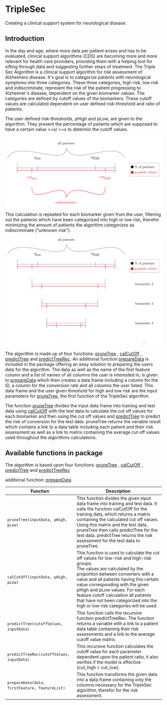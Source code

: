 # TripleSec
Creating a clinical support system for neurological disease.

## Introduction
In the day and age, where more data per patient arises and has to be evaluated, clinical support algorithms (CDS) are becoming more and more relevant for health care providers, providing them with a helping tool for sifting through data and suggesting further steps of treatment.
The Triple Sec Algorithm is a clinical support algorithm for risk assessment of Alzheimers disease.
It's goal is to categorize patients with neurological symptoms into three 
categories. These three categories, high risk, low risk and indiscriminate, represent the risk of the patient progressing to Alzheimer's disease, dependent on the given biomarker values.
The categories are defined by cutoff values of the biomarkers. These cutoff values are calculated dependent on user defined risk-threshold and ratio of patients.

The user defined risk-thresholds, pHigh and pLow, are given to the algorithm. They present the percentage of patients which are supposed to have a certain value >=x/ <=x to determin the cutoff values.

![alt text](https://github.com/zaynabhammoud/TripleSec/blob/KAP/img/principle.png "principle")

This calculation is repeated for each biomarker given from the user, filtering out the patients which have been categorized into high or low risk, therefor minimizing the amount of patients the algorithm categorizes as indiscriminate ("unknown risk").

![alt text](https://github.com/zaynabhammoud/TripleSec/blob/KAP/img/repeat.png "repeat")

The algorithm is made up of four functions:
[pruneTree](https://github.com/zaynabhammoud/TripleSec/blob/KAP/R/pruneTree.R) , 
[calCutOff](https://github.com/zaynabhammoud/TripleSec/blob/KAP/R/calCutOff.R) ,
[predictTree](https://github.com/zaynabhammoud/TripleSec/blob/KAP/R/predictTree.R) and [predictTreeRec](https://github.com/zaynabhammoud/TripleSec/blob/KAP/R/predictTree.R).
An additional function [prepareData](https://github.com/zaynabhammoud/TripleSec/blob/KAP/R/prepareData.R) is included in the package offering an easy solution to preparing the users data for the algorithm. 
The data as well as the name of the first feature column and a list of names of all columns the user is interested in, is given to [prepareData](https://github.com/zaynabhammoud/TripleSec/blob/KAP/R/prepareData.R) which then creates a data frame including a column for the ID, a column for the conversion rate and all columns the user listed. This data frame and the user given threshold for high and low risk are the input parameters for [pruneTree](https://github.com/zaynabhammoud/TripleSec/blob/KAP/R/pruneTree.R), the first function of the TripleSec algorithm.

The function [pruneTree](https://github.com/zaynabhammoud/TripleSec/blob/KAP/R/pruneTree.R) divides the input data frame into training and test data using [calCutOff](https://github.com/zaynabhammoud/TripleSec/blob/KAP/R/calCutOff.R) with the test data to calculate the cut off values for each biomarker and then using the cut off values and [predictTree](https://github.com/zaynabhammoud/TripleSec/blob/KAP/R/predictTree.R) to predict the risk of conversion for the test data.
pruneTree returns the variable result which contains a link to a data table including each patient and their risk assessment as well as a link to matrix containing the average cut off values used throughout the algorithms calculations.

<!---# ## Publication
# More information and references can be found in the following papers:--->

## Available functions in package
The algorithm is based upon four functions:
[pruneTree](https://github.com/zaynabhammoud/TripleSec/blob/KAP/R/pruneTree.R) , 
[calCutOff](https://github.com/zaynabhammoud/TripleSec/blob/KAP/R/calCutOff.R) ,
[predictTree](https://github.com/zaynabhammoud/TripleSec/blob/KAP/R/predictTree.R) and [predictTreeRec](https://github.com/zaynabhammoud/TripleSec/blob/KAP/R/predictTree.R)

additional function: [prepareData](https://github.com/zaynabhammoud/TripleSec/blob/KAP/R/prepareData.R)

| Function |Description|
| --------------- |-----------|
|`pruneTree(inputData, pHigh, pLow)`|This function divides the given input data frame into training and test data. It calls the function calCutOff for the training data, which returns a matrix containing the calculated cut off values. Using this matrix and the test data, pruneTree then calls predictTree for the test data. predictTree returns the risk assessment for the test data to pruneTree.|
|`calCutOff(inputData, pHigh, pLow)`|This function is used to calculate the cut off values for low-risk and high-risk groups. <br/>The values are calculated by the proportion between converters with a value and all patients having this certain value corresponding with the given pHigh and pLow values. For each feature cutoff calculation all patients that have not been categorized into the high or low risk categories will be used.|
|`predictTree(cutoffValues, inputData)`| This function calls the recursive function predictTreeRec. The function returns a variable with a link to a patient data table containing their risk assessments and a link to the average cutoff value matrix.|
|`predictTreeRec(cutoffValues, inputData)`| This recursive function calculates the cutoff value for each parameter dependent upon the patient ratio, it also verifies if the model is effective (cut_high > cut_low).|
|`prepareData(data, firstFeature, featureList)`| This function transforms the given data into a data frame containing only the columns necessary for the TripleSec algorithm, therefor for the risk assessment.|

